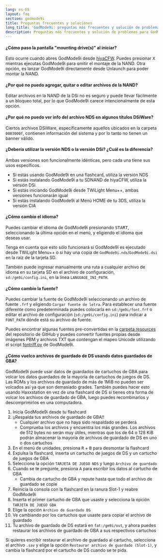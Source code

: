 ```yaml
---
lang: es-ES
layout: faq
section: godmode9i
title: Preguntas frecuentes y soluciónes
long_title: 'GodMode9i: preguntas más frecuentes y solución de problemas'
description: Preguntas más frecuentes y solución de problemas para GodMode9i
---
```


#### ¿Cómo paso la pantalla "mounting drive(s)" al iniciar?
Esto ocurre cuando abres GodMode9i desde [hiyaCFW](../hiyacfw). Puedes presionar <kbd class="face">X</kbd> mientras ejecutas GodMode9i para omitir el montaje de la NAND. Otra opción, es lanzar GodMode9i directamente desde Unlaunch para poder montar la NAND.

#### ¿Por qué no puedo agregar, quitar o editar archivos de la NAND?
Editar archivos en la NAND de la DSi no es seguro y puede llevar fácilmente a un bloqueo total, por lo que GodMode9i carece intencionalmente de esta opción.

#### ¿Por qué no puedo ver info del archivo NDS en algunos títulos DSiWare?
Ciertos archivos DSiWare, específicamente aquellos ubicados en la carpeta `0003000f`, contienen información del sistema y por lo tanto no tienen un banner válido.

#### ¿Debería utilizar la versión NDS o la versión DSi? ¿Cuál es la diferencia?
Ambas versiones son funcionalmente idénticas, pero cada una tiene sus usos específicos.
- Si estás usando GodMode9i en una flashcard, utiliza la versión NDS
- Si estás instalando GodMode9i a tu SDNAND de hiyaCFW, utiliza la versión DSi
- Si estás iniciando GodMode9i desde TWiLight Menu++, ambas versiones funcionarán igual
- Si estás instalando GodMode9i al Menú HOME de tu 3DS, utiliza la versión CIA

#### ¿Cómo cambio el idioma?
Puedes cambiar el idioma de GodMode9i presionando <kbd>START</kbd>, seleccionando la última opción en el menú, y eligiendo el idioma que deseas usar.

Tenga en cuenta que esto sólo funcionará si GodMode9i es ejecutado desde TWiLight Menu++ o si hay una copia de `GodMode9i.nds`/`GodMode9i.dsi` en la raíz de la tarjeta SD.

También puede ingresar manualmente una ruta a cualquier archivo de idioma en su tarjeta SD en el archivo de configuración, `sd:/gm9i/config.ini`, en la línea `LANGUAGE_INI_PATH`.

#### ¿Cómo cambio la fuente?
Puedes cambiar la fuente de GodMode9i seleccionando un archivo de fuente `.frf` y eligiendo `Cargar fuente de letra`. Para establecer una fuente diferente como predeterminada puedes colocarla en `sd:/gm9i/font.frf` o editar el archivo de configuración (`sd:/gm9i/config.ini`) para indicar a `FONT_PATH` dónde está su archivo de fuente.

Puedes encontrar algunas fuentes pre-convertidas en la [carpeta resources](https://github.com/DS-Homebrew/GodMode9i/tree/master/resources/fonts) del repositorio de GitHub y puedes convertir fuentes propias desde imágenes PBM y archivos TXT que contengan el mapeo Unicode utilizando el script [fontriff.py](https://github.com/d0k3/GodMode9/blob/master/utils/fontriff.py) de GodMode9i.

#### ¿Cómo vuelco archivos de guardado de DS usando datos guardados de GBA?
GodMode9i puede usar datos de guardados de cartuchos de GBA para volcar los datos guardados de la mayoría de cartuchos de juegos de DS. Las ROMs y los archivos de guardado de más de 1MiB no pueden ser volcados así ya que son demasiado grades. También puedes hacer esto usando Haxxstation en vez de una flashcard de DS si tienes otra forma de volcar los archivos de guardado de GBA, luego puedes recombinarlos y descomprimirlos en una computadora.

1. Inicia GodMode9i desde tu flashcard
1. ¡¡Respalda tus archivos de guardado de GBA!!
    - Cualquier archivo que no haya sido respaldado se perderá
    - Comprueba los archivos y encuentra los más grandes. Los archivos de 512 bytes no serán muy útiles, mientras que los de 64 o 128 KiB podrán almacenar la mayoría de archivos de guardado de DS en uno o dos cartuchos
1. En el menú de unidades, presiona <kbd class="r">R</kbd> + <kbd class="face">B</kbd> para desmontar la flashcard
1. Expulsa la flashcard, inserta un cartucho de juegos de DS y un cartucho de juegos de GBA
1. Selecciona la opción `TARJETA DE JUEGO NDS` y luego `Archivo de guardado`
1. Cuando se te pregunte, presiona <kbd class="face">A</kbd> para escribir los datos al cartucho de GBA
    - Cambia de cartucho de GBA y repute hasta que todo el archivo de guardado se copie
1. Reinicia la consola con la flashcard en la ranura Slot-1 y reabre GodMode9i
1. Inserta el primer cartucho de GBA que usaste y selecciona la opción `TARJETA DE JUEGO GBA`
1. Elige la opción `Archivo de Guardado DS`
1. Ve cambiando por los cartuchos que usaste para copiar el archivo de guardado
1. Tu archivo de guardado de DS estará en `fat:/gm9i/out`, y ahora puedes restaurar los archivos de guardado de GBA a sus respectivos cartuchos

Si quieres escribir restaurar el archivo de guardado al cartucho, selecciona el archivo `.sav` y elige la opción `Restaurar archivo de guardado (Slot-1)`, y cambia la flashcard por el cartucho de DS cuando se te pida.
